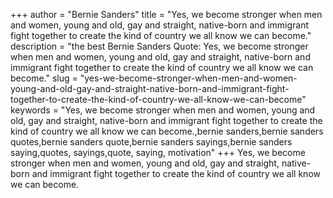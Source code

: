 +++
author = "Bernie Sanders"
title = "Yes, we become stronger when men and women, young and old, gay and straight, native-born and immigrant fight together to create the kind of country we all know we can become."
description = "the best Bernie Sanders Quote: Yes, we become stronger when men and women, young and old, gay and straight, native-born and immigrant fight together to create the kind of country we all know we can become."
slug = "yes-we-become-stronger-when-men-and-women-young-and-old-gay-and-straight-native-born-and-immigrant-fight-together-to-create-the-kind-of-country-we-all-know-we-can-become"
keywords = "Yes, we become stronger when men and women, young and old, gay and straight, native-born and immigrant fight together to create the kind of country we all know we can become.,bernie sanders,bernie sanders quotes,bernie sanders quote,bernie sanders sayings,bernie sanders saying,quotes, sayings,quote, saying, motivation"
+++
Yes, we become stronger when men and women, young and old, gay and straight, native-born and immigrant fight together to create the kind of country we all know we can become.
